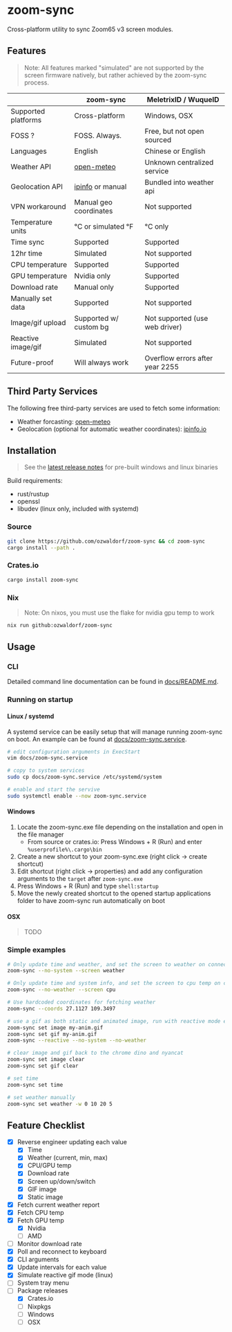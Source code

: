 # zoom-sync

Cross-platform utility to sync Zoom65 v3 screen modules.

## Features

> Note: All features marked "simulated" are not supported by the screen firmware natively, but rather achieved by the zoom-sync process.

|                     | zoom-sync              | MeletrixID / WuqueID            |
| ------------------- | ---------------------- | ------------------------------- |
| Supported platforms | Cross-platform         | Windows, OSX                    |
| FOSS ?              | FOSS. Always.          | Free, but not open sourced      |
| Languages           | English                | Chinese or English              |
| Weather API         | [open-meteo](https://open-meteo.com) | Unknown centralized service |
| Geolocation API     | [ipinfo](https://ipinfo.io) or manual | Bundled into weather api |
| VPN workaround      | Manual geo coordinates | Not supported                   |
| Temperature units   | °C or simulated °F     | °C only                         |
| Time sync           | Supported              | Supported                       |
| 12hr time           | Simulated              | Not supported                   |
| CPU temperature     | Supported              | Supported                       |
| GPU temperature     | Nvidia only            | Supported                       |
| Download rate       | Manual only            | Supported                       |
| Manually set data   | Supported              | Not supported                   |
| Image/gif upload    | Supported w/ custom bg | Not supported (use web driver)  |
| Reactive image/gif  | Simulated              | Not supported                   |
| Future-proof        | Will always work       | Overflow errors after year 2255 |

## Third Party Services

The following free third-party services are used to fetch some information:

- Weather forcasting: [open-meteo](https://open-meteo.com)
- Geolocation (optional for automatic weather coordinates): [ipinfo.io](https://ipinfo.io)

## Installation

> See the [latest release notes](https://github.com/ozboar/zoom-sync/releases/latest) for pre-built windows and linux binaries

Build requirements:

- rust/rustup
- openssl
- libudev (linux only, included with systemd)

### Source

```bash
git clone https://github.com/ozwaldorf/zoom-sync && cd zoom-sync
cargo install --path .
```

### Crates.io

```bash
cargo install zoom-sync
```

### Nix

> Note: On nixos, you must use the flake for nvidia gpu temp to work

```bash
nix run github:ozwaldorf/zoom-sync
```

## Usage

### CLI

Detailed command line documentation can be found in [docs/README.md](./docs/README.md).

### Running on startup

#### Linux / systemd

A systemd service can be easily setup that will manage running zoom-sync on boot.
An example can be found at [docs/zoom-sync.service](./docs/zoom-sync.service).

```bash
# edit configuration arguments in ExecStart
vim docs/zoom-sync.service

# copy to system services
sudo cp docs/zoom-sync.service /etc/systemd/system

# enable and start the servive
sudo systemctl enable --now zoom-sync.service
```

#### Windows

1. Locate the zoom-sync.exe file depending on the installation and open in the file manager
   - From source or crates.io: Press Windows + R (Run) and enter `%userprofile%\.cargo\bin`
2. Create a new shortcut to your zoom-sync.exe (right click -> create shortcut)
3. Edit shortcut (right click -> properties) and add any configuration arguments to the `target` after `zoom-sync.exe`
4. Press Windows + R (Run) and type `shell:startup`
5. Move the newly created shortcut to the opened startup applications folder to have zoom-sync run automatically on boot

#### OSX

> TODO

### Simple examples

```bash
# Only update time and weather, and set the screen to weather on connect:
zoom-sync --no-system --screen weather

# Only update time and system info, and set the screen to cpu temp on connect:
zoom-sync --no-weather --screen cpu

# Use hardcoded coordinates for fetching weather
zoom-sync --coords 27.1127 109.3497

# use a gif as both static and animated image, run with reactive mode enabled and no other data
zoom-sync set image my-anim.gif
zoom-sync set gif my-anim.gif
zoom-sync --reactive --no-system --no-weather

# clear image and gif back to the chrome dino and nyancat
zoom-sync set image clear
zoom-sync set gif clear

# set time
zoom-sync set time

# set weather manually
zoom-sync set weather -w 0 10 20 5
```

## Feature Checklist

- [x] Reverse engineer updating each value
  - [x] Time
  - [x] Weather (current, min, max)
  - [x] CPU/GPU temp
  - [x] Download rate
  - [x] Screen up/down/switch
  - [x] GIF image
  - [x] Static image
- [x] Fetch current weather report
- [x] Fetch CPU temp
- [x] Fetch GPU temp
  - [x] Nvidia
  - [ ] AMD
- [ ] Monitor download rate
- [x] Poll and reconnect to keyboard
- [x] CLI arguments
- [x] Update intervals for each value
- [x] Simulate reactive gif mode (linux)
- [ ] System tray menu
- [ ] Package releases
  - [x] Crates.io
  - [ ] Nixpkgs
  - [ ] Windows
  - [ ] OSX
